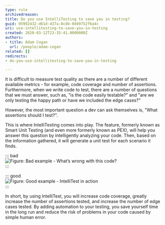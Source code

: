 ```yaml
---
type: rule
archivedreason: 
title: Do you use IntelliTesting to save you in testing?
guid: 05992432-d61d-437a-8cdb-0d49752f6a4c
uri: use-intellitesting-to-save-you-in-testing
created: 2020-03-12T23:35:41.0000000Z
authors:
- title: Adam Cogan
  url: /people/adam-cogan
related: []
redirects:
- do-you-use-intellitesting-to-save-you-in-testing

---
```


It is difficult to measure test quality as there are a number of different available metrics - for example, code coverage and number of assertions. Furthermore, when we write code to test, there are a number of questions that we must answer, such as, "is the code easily testable?" and "are we only testing the happy path or have we included the edge cases?"

However, the most important question a dev can ask themselves is, "What assertions should I test?".

This is where IntelliTesting comes into play. The feature, formerly known as Smart Unit Testing (and even more formerly known as PEX), will help you answer this question by intelligently analyzing your code. Then, based on the information gathered, it will generate a unit test for each scenario it finds.

<!--endintro-->


::: bad  
![Figure: Bad example - What’s wrong with this code?](IntelliTest-bad.png)  
:::


::: good  
![Figure: Good example - IntelliTest in action](IntelliTest-Good.png)  
:::

In short, by using IntelliTest, you will increase code coverage, greatly increase the number of assertions tested, and increase the number of edge cases tested. By adding automation to your testing, you save yourself time in the long run and reduce the risk of problems in your code caused by simple human error.
